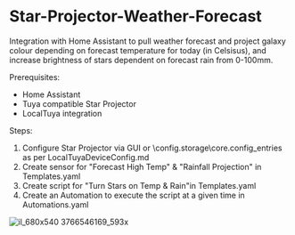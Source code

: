 # Star-Projector-Weather-Forecast
Integration with Home Assistant to pull weather forecast and project galaxy colour depending on forecast temperature for today (in Celsisus), and increase brightness of stars dependent on forecast rain from 0-100mm.

Prerequisites:
- Home Assistant
- Tuya compatible Star Projector
- LocalTuya integration

Steps:
1. Configure Star Projector via GUI or \config\.storage\core.config_entries as per LocalTuyaDeviceConfig.md
2. Create sensor for "Forecast High Temp" & "Rainfall Projection" in Templates.yaml
3. Create script for "Turn Stars on Temp & Rain"in Templates.yaml
4. Create an Automation to execute the script at a given time in Automations.yaml

![il_680x540 3766546169_593x](https://github.com/flewis88/Star-Projector-Weather-Forecast/assets/52615288/e544f308-7ad9-4029-81f1-adffc4c975cf)
